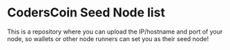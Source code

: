 # CodersCoin Seed Node list
This is a repository where you can upload the IP/hostname and port of your node, so wallets or other node runners can set you as their seed node!
